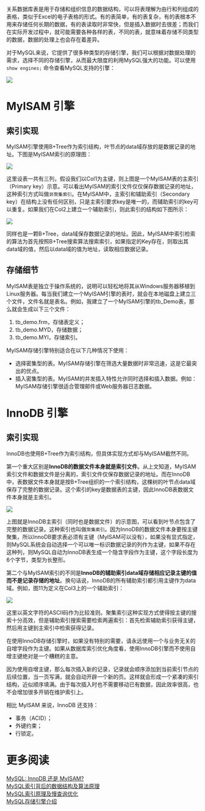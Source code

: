 关系数据库表是用于存储和组织信息的数据结构，可以将表理解为由行和列组成的表格，类似于Excel的电子表格的形式。有的表简单，有的表复杂，有的表根本不用来存储任何长期的数据，有的表读取时非常快，但是插入数据时去很差；而我们在实际开发过程中，就可能需要各种各样的表，不同的表，就意味着存储不同类型的数据，数据的处理上也会存在着差异。

对于MySQL来说，它提供了很多种类型的存储引擎，我们可以根据对数据处理的需求，选择不同的存储引擎，从而最大限度的利用MySQL强大的功能。可以使用 `show engines;` 命令查看MySQL支持的引擎：

![][5]

# MyISAM 引擎

## 索引实现

MyISAM引擎使用B+Tree作为索引结构，叶节点的data域存放的是数据记录的地址。下图是MyISAM索引的原理图：

![][1]

这里设表一共有三列，假设我们以Col1为主键，则上图是一个MyISAM表的主索引（Primary key）示意。可以看出MyISAM的索引文件仅仅保存数据记录的地址，这种索引方式叫做`非聚集索引`。在MyISAM中，主索引和辅助索引（Secondary key）在结构上没有任何区别，只是主索引要求key是唯一的，而辅助索引的key可以重复。如果我们在Col2上建立一个辅助索引，则此索引的结构如下图所示：

![][2]

同样也是一颗B+Tree，data域保存数据记录的地址。因此，MyISAM中索引检索的算法为首先按照B+Tree搜索算法搜索索引，如果指定的Key存在，则取出其data域的值，然后以data域的值为地址，读取相应数据记录。

## 存储细节

MyISAM表是独立于操作系统的，说明可以轻松地将其从Windows服务器移植到Linux服务器。每当我们建立一个MyISAM引擎的表时，就会在本地磁盘上建立三个文件，文件名就是表名。例如，我建立了一个MyISAM引擎的tb_Demo表，那么就会生成以下三个文件：

1. tb_demo.frm，存储表定义；
2. tb_demo.MYD，存储数据；
3. tb_demo.MYI，存储索引。

MyISAM存储引擎特别适合在以下几种情况下使用：

* 选择密集型的表。MyISAM存储引擎在筛选大量数据时非常迅速，这是它最突出的优点。
* 插入密集型的表。MyISAM的并发插入特性允许同时选择和插入数据。例如：MyISAM存储引擎很适合管理邮件或Web服务器日志数据。

# InnoDB 引擎

## 索引实现

InnoDB也使用B+Tree作为索引结构，但具体实现方式却与MyISAM截然不同。

第一个重大区别是**InnoDB的数据文件本身就是索引文件**。从上文知道，MyISAM索引文件和数据文件是分离的，索引文件仅保存数据记录的地址。而在InnoDB中，表数据文件本身就是按B+Tree组织的一个索引结构，这棵树的叶节点data域保存了完整的数据记录。这个索引的key是数据表的主键，因此InnoDB表数据文件本身就是主索引。

![][3]

上图就是InnoDB主索引（同时也是数据文件）的示意图，可以看到叶节点包含了完整的数据记录。这种索引也叫做`聚集索引`。因为InnoDB的数据文件本身要按主键聚集，所以InnoDB要求表必须有主键（MyISAM可以没有），如果没有显式指定，则MySQL系统会自动选择一个可以唯一标识数据记录的列作为主键，如果不存在这种列，则MySQL自动为InnoDB表生成一个隐含字段作为主键，这个字段长度为6个字节，类型为长整形。

第二个与MyISAM索引的不同是**InnoDB的辅助索引data域存储相应记录主键的值而不是记录存储的地址**。换句话说，InnoDB的所有辅助索引都引用主键作为data域。例如，图11为定义在Col3上的一个辅助索引：

![][4]

这里以英文字符的ASCII码作为比较准则。聚集索引这种实现方式使得按主键的搜索十分高效，但是辅助索引搜索需要检索两遍索引：首先检索辅助索引获得主键，然后用主键到主索引中检索获得记录。

在使用InnoDB存储引擎时，如果没有特别的需要，请永远使用一个与业务无关的自增字段作为主键。如果从数据库索引优化角度看，使用InnoDB引擎而不使用自增主键绝对是一个糟糕的主意。

因为使用自增主键，那么每次插入新的记录，记录就会顺序添加到当前索引节点的后续位置，当一页写满，就会自动开辟一个新的页。这样就会形成一个紧凑的索引结构，近似顺序填满。由于每次插入时也不需要移动已有数据，因此效率很高，也不会增加很多开销在维护索引上。

相比 MyISAM 来说，InnoDB 还支持：

* 事务（ACID）；
* 外键约束；
* 行锁定。

# 更多阅读

[MySQL: InnoDB 还是 MyISAM?](http://coolshell.cn/articles/652.html)   
[MySQL索引背后的数据结构及算法原理](http://blog.codinglabs.org/articles/theory-of-mysql-index.html)  
[MySQL索引原理及慢查询优化](http://tech.meituan.com/mysql-index.html)  
[MySQL存储引擎介绍](http://www.jellythink.com/archives/640)  



[1]: http://7xrlu9.com1.z0.glb.clouddn.com/DataBaseSyetem_Engine_1.png
[2]: http://7xrlu9.com1.z0.glb.clouddn.com/DataBaseSyetem_Engine_2.png
[3]: http://7xrlu9.com1.z0.glb.clouddn.com/DataBaseSyetem_Engine_3.png
[4]: http://7xrlu9.com1.z0.glb.clouddn.com/DataBaseSyetem_Engine_4.png
[5]: http://7xrlu9.com1.z0.glb.clouddn.com/DataBaseSyetem_Engine_5.png

